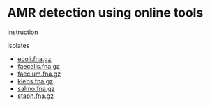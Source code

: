 # AMR detection using online tools

Instruction

Isolates

 * [ecoli.fna.gz](https://zwets.it/course/malawi/amr/ecoli.fna.gz)
 * [faecalis.fna.gz](https://zwets.it/course/malawi/amr/faecalis.fna.gz)
 * [faecium.fna.gz](https://zwets.it/course/malawi/amr/faecium.fna.gz)
 * [klebs.fna.gz](https://zwets.it/course/malawi/amr/klebs.fna.gz)
 * [salmo.fna.gz](https://zwets.it/course/malawi/amr/salmo.fna.gz)
 * [staph.fna.gz](https://zwets.it/course/malawi/amr/staph.fna.gz)


